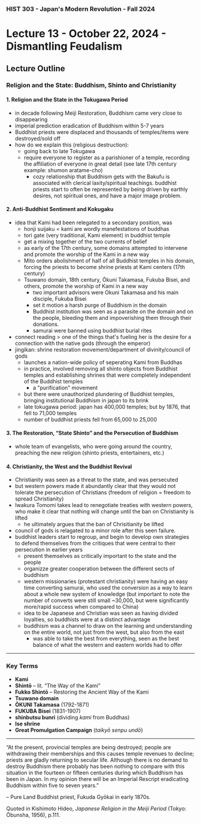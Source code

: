 ### HIST 303 - Japan's Modern Revolution - Fall 2024

[//]: <> (use `gqap` to force wrap text)
[//]: <> (use `:noa w` to save without autoformatting)

# Lecture 13 - October 22, 2024 - Dismantling Feudalism

## Lecture Outline

### Religion and the State: Buddhism, Shinto and Christianity

#### 1. Religion and the State in the Tokugawa Period

- in decade following Meiji Restoration, Buddhism came very close to disappearing
- imperial prediction eradication of Buddhism within 5-7 years
- Buddhist priests were displaced and thousands of temples/items were destroyed/sold off
- how do we explain this (religious destruction):
  - going back to late Tokugawa
  - require everyone to register as a parishioner of a temple, recording the affiliation of everyone
    in great detail (see late 17th century example: shumon aratame-cho)
    - cozy relationship that Buddhism gets with the Bakufu is associated with clerical
      laxity/spiritual teachings. buddhist priests start to often be represented by being driven by
      earthly desires, not spiritual ones, and have a major image problem.

#### 2. Anti-Buddhist Sentiment and Kokugaku

- idea that Kami had been relegated to a secondary position, was
  - honji suijaku = kami are wordly manefestations of buddhas
  - tori gate (very traditional, Kami element) in buddhist temple
  - get a mixing together of the two currents of belief
  - as early of the 17th century, some domains attempted to intervene and promote the worship of the
    Kami in a new way
  - Mito orders abolishment of half of all Buddhist temples in his domain, forcing the priests to
    become shrine priests at Kami centers (17th century)
  - Tsuwano domain, 18th century, Ōkuni Takamasa, Fukuba Bisei, and others, promote the worship of
    Kami in a new way
    - two important advisors were Okuni Takamasa and his main disciple, Fukuba Bisei
    - set it motion a harsh purge of Buddhism in the domain
    - Buddhist institution was seen as a parasite on the domain and on the people, bleeding them and
      impoverishing them through their donations.
    - samurai were banned using buddhist burial rites
- connect reading > one of the things that's fueling her is the desire for a connection with the
  native gods (through the emperor)
- jingikan: shrine restoration movement/department of divinity/council of gods
  - launches a nation-wide policy of seperating Kami from Buddhas
  - in practice, involved removing all shinto objects from Buddhist temples and establishing shrines
    that were completely independent of the Buddhist temples
    - a "purification" movement
  - but there were unauthorized plundering of Buddhist temples, bringing institutional Buddhism in
    japan to its brink
  - late tokugawa period: japan has 400,000 temples; but by 1876, that fell to 71,000 temples
  - number of buddhist priests fell from 65,000 to 25,000

#### 3. The Restoration, “State Shinto” and the Persecution of Buddhism

- whole team of evangelists, who were going around the country, preaching the new religion (shinto
  priests, entertainers, etc.)

#### 4. Christianity, the West and the Buddhist Revival

- Christianity was seen as a threat to the state, and was persecuted
- but western powers made it abundantly clear that they would not tolerate the persecution of
  Christians (freedom of religion = freedom to spread Christianity)
- Iwakura Tomomi takes lead to renegotiate treaties with western powers, who make it clear that
  nothing will change until the ban on Christianity is lifted
  - he ultimately argues that the ban of Chrisitianity be lifted
- council of gods is relagated to a minor role after this seen failure.
- buddhist leaders start to regroup, and begin to develop own strategies to defend themselves from
  the critiques that were central to their persecution in earlier years
  - present themselves as critically important to the state and the people
  - organizze greater cooperation between the different sects of buddhism
  - western missionaries (protestant christianity) were having an easy time converting samurai, who used the conversion as a
    way to learn about a whole new system of knowledge (but important to note the number of converts
    were still small ~30,000, but were significantly more/rapid success when compared to China)
  - idea to be Japanese and Christian was seen as having divided loyalties, so buddhists were at a
    distinct advantage
  - buddhism was a channel to draw on the learning and understanding on the entire world, not just
    from the west, but also from the east
    - was able to take the best from everything, seen as the best balance of what the western and
      eastern worlds had to offer

---

### Key Terms

- **Kami**
- **Shintō** – lit. “The Way of the Kami”
- **Fukko Shintō** – Restoring the Ancient Way of the Kami
- **Tsuwano domain**
- **ŌKUNI Takamasa** (1792-1871)
- **FUKUBA Bisei** (1831-1907)
- **shinbutsu bunri** (dividing _kami_ from Buddhas)
- **Ise shrine**
- **Great Promulgation Campaign** (_taikyō senpu undō_)

---

“At the present, provincial temples are being destroyed; people are withdrawing their memberships and this causes temple revenues to decline; priests are gladly returning to secular life. Although there is no demand to destroy Buddhism there probably has been nothing to compare with this situation in the fourteen or fifteen centuries during which Buddhism has been in Japan. In my opinion there will be an Imperial Rescript eradicating Buddhism within five to seven years.”

– Pure Land Buddhist priest, Fukuda Gyōkai in early 1870s.

Quoted in Kishimoto Hideo, _Japanese Religion in the Meiji Period_ (Tokyo: Ōbunsha, 1956), p.111.
